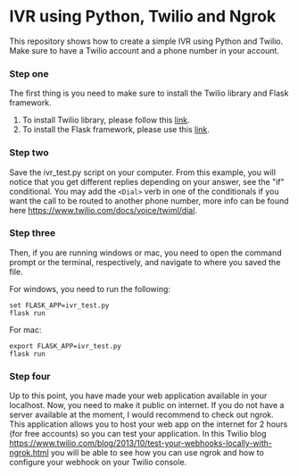 # IVR using Python, Twilio and Ngrok
This repository shows how to create a simple IVR using Python and Twilio. Make sure to have a Twilio account and a phone number in your account.

### Step one

The first thing is you need to make sure to install the Twilio library and Flask framework.

1. To install Twilio library, please follow this [link](https://www.twilio.com/docs/libraries/python).
2. To install the Flask framework, please use this [link](https://pypi.org/project/Flask/).

### Step two

Save the ivr_test.py script on your computer. From this example, you will notice that you get different replies depending on your answer, see the "if" conditional. You may add the `<Dial>` verb in one of the conditionals if you want the call to be routed to another phone number, more info can be found here https://www.twilio.com/docs/voice/twiml/dial.

### Step three

Then, if you are running windows or mac, you need to open the command prompt or the terminal, respectively, and navigate to where you saved the file. 

For windows, you need to run the following:
```
set FLASK_APP=ivr_test.py
flask run
```
  
For mac:
```
export FLASK_APP=ivr_test.py
flask run
```
### Step four
  
Up to this point, you have made your web application available in your localhost. Now, you need to make it public on internet. If you do not have a server available at the moment, I would recommend to check out ngrok. This application allows you to host your web app on the internet for 2 hours (for free accounts) so you can test your application. In this Twilio blog https://www.twilio.com/blog/2013/10/test-your-webhooks-locally-with-ngrok.html you will be able to see how you can use ngrok and how to configure your webhook on your Twilio console.
